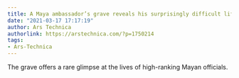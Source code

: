 ```yaml
---
title: A Maya ambassador’s grave reveals his surprisingly difficult life
date: "2021-03-17 17:17:19"
author: Ars Technica
authorlink: https://arstechnica.com/?p=1750214
tags:
- Ars-Technica
---
```

The grave offers a rare glimpse at the lives of high-ranking Mayan officials.